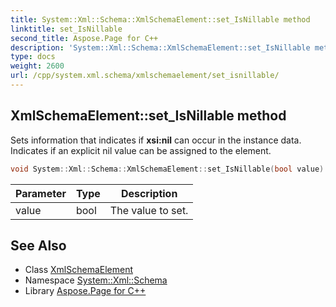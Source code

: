 ```yaml
---
title: System::Xml::Schema::XmlSchemaElement::set_IsNillable method
linktitle: set_IsNillable
second_title: Aspose.Page for C++
description: 'System::Xml::Schema::XmlSchemaElement::set_IsNillable method. Sets information that indicates if xsi:nil can occur in the instance data. Indicates if an explicit nil value can be assigned to the element in C++.'
type: docs
weight: 2600
url: /cpp/system.xml.schema/xmlschemaelement/set_isnillable/
---
```

## XmlSchemaElement::set_IsNillable method


Sets information that indicates if **xsi:nil** can occur in the instance data. Indicates if an explicit nil value can be assigned to the element.

```cpp
void System::Xml::Schema::XmlSchemaElement::set_IsNillable(bool value)
```


| Parameter | Type | Description |
| --- | --- | --- |
| value | bool | The value to set. |

## See Also

* Class [XmlSchemaElement](../)
* Namespace [System::Xml::Schema](../../)
* Library [Aspose.Page for C++](../../../)

